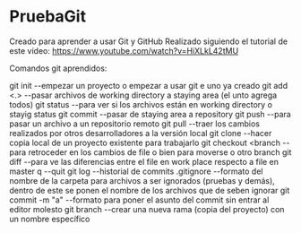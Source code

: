 # PruebaGit
Creado para aprender a usar Git y GitHub
Realizado siguiendo el tutorial de este vídeo: https://www.youtube.com/watch?v=HiXLkL42tMU

Comandos git aprendidos:


git init                     --empezar un proyecto o empezar a usar git e uno ya creado
git add<file> <.>            --pasar archivos de working directory a staying area (el unto agrega todos)
git status                   --para ver si los archivos están en working directory o stayig status
git commit                   --pasar de staying area a repository
git push                     --para pasar un archivo a un repositorio remoto
git pull                     --traer los cambios realizados por otros desarrolladores a la versión local
git clone                    --hacer copia local de un proyecto existente para trabajarlo
git checkout <file><branch   --para retroceder en los cambios de file o bien para moverse o otro branch
git diff <file>              --para ve las diferencias entre el file en work place respecto a file en master
q                            --quit
git log                      --historial de commits
.gitignore                   --formato del nombre de la carpeta para archivos a ser ignorados (pruebas y demás), dentro de este se ponen el nombre de los archivos que de seben ignorar
git commit -m "a"            --formato para poner el asunto del commit sin entrar al editor molesto
git branch <n>               --crear una nueva rama (copia del proyecto) con un nombre específico
